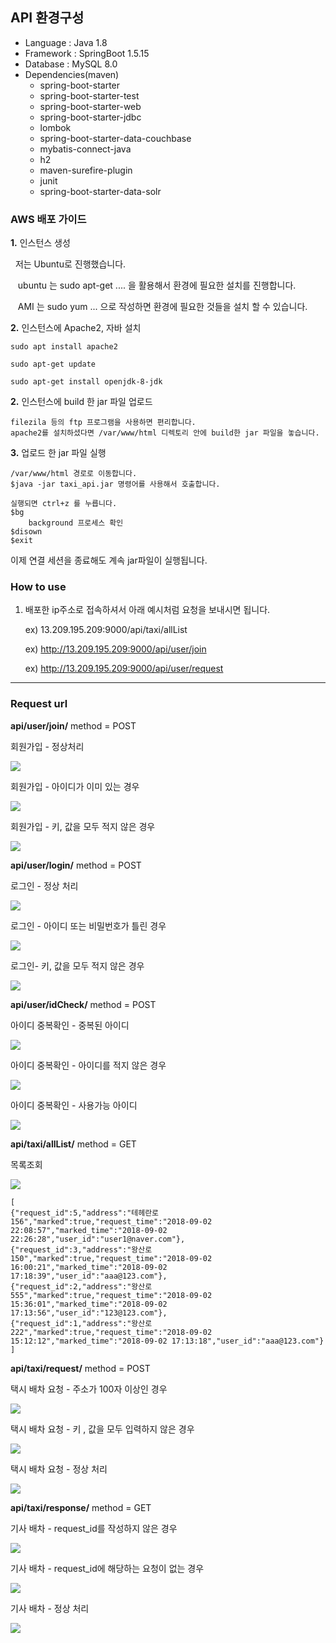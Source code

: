 ## API 환경구성

<ul>
  <li>Language : Java 1.8</li>
  <li>Framework : SpringBoot 1.5.15 </li>
  <li>Database : MySQL 8.0</li>
  <li>Dependencies(maven) 
    <ul>
    <li>spring-boot-starter</li>
    <li>spring-boot-starter-test</li>
    <li>spring-boot-starter-web</li>
    <li>spring-boot-starter-jdbc</li>
    <li>lombok</li>
    <li>spring-boot-starter-data-couchbase</li>
    <li>mybatis-connect-java</li>
    <li>h2</li>
    <li>maven-surefire-plugin</li>
    <li>junit</li>
    <li>spring-boot-starter-data-solr</li>
    </ul>
  </li>
</ul>

### AWS 배포 가이드

**1.** 인스턴스 생성

&nbsp;&nbsp;저는 Ubuntu로 진행했습니다.

&nbsp;&nbsp;&nbsp;ubuntu 는 sudo apt-get .... 을 활용해서 환경에 필요한 설치를 진행합니다.

&nbsp;&nbsp;&nbsp;AMI 는 sudo yum ... 으로 작성하면 환경에 필요한 것들을 설치 할 수 있습니다.

**2.** 인스턴스에 Apache2, 자바 설치

    sudo apt install apache2
    
    sudo apt-get update
    
    sudo apt-get install openjdk-8-jdk

**2.** 인스턴스에 build 한 jar 파일 업로드

    filezila 등의 ftp 프로그램을 사용하면 편리합니다.
    apache2를 설치하셨다면 /var/www/html 디렉토리 안에 build한 jar 파일을 놓습니다.

**3.** 업로드 한 jar 파일 실행

    /var/www/html 경로로 이동합니다.
    $java -jar taxi_api.jar 명령어를 사용해서 호출합니다.
    
    실행되면 ctrl+z 를 누릅니다.
    $bg
        background 프로세스 확인
    $disown
    $exit

이제 연결 세션을 종료해도 계속 jar파일이 실행됩니다.


### How to use

1. 배포한 ip주소로 접속하셔서 아래 예시처럼 요청을 보내시면 됩니다.

    ex) 13.209.195.209:9000/api/taxi/allList
    
    ex) http://13.209.195.209:9000/api/user/join
    
    ex) http://13.209.195.209:9000/api/user/request
    

<hr>

### Request url

**api/user/join/** method = POST



회원가입 - 정상처리

<img src="https://t1.daumcdn.net/cfile/tistory/994F543D5B8BAE7D0F">

회원가입 - 아이디가 이미 있는 경우

<img src="https://t1.daumcdn.net/cfile/tistory/99CDF94B5B8BD53512">

회원가입 - 키, 값을 모두 적지 않은 경우

<img src="https://t1.daumcdn.net/cfile/tistory/99C7604F5B8BD75325">

**api/user/login/** method = POST



로그인 - 정상 처리

<img src="https://t1.daumcdn.net/cfile/tistory/99D94F485B8BD8C637">

로그인 - 아이디 또는 비밀번호가 틀린 경우

<img src="https://t1.daumcdn.net/cfile/tistory/992C59505B8BD96C0F">

로그인- 키, 값을 모두 적지 않은 경우

<img src="https://t1.daumcdn.net/cfile/tistory/99BA3E445B8BD94D27">

**api/user/idCheck/** method = POST

아이디 중복확인 - 중복된 아이디

<img src="https://t1.daumcdn.net/cfile/tistory/991A2F3B5B8BDB372D">

아이디 중복확인 - 아이디를 적지 않은 경우

<img src="https://t1.daumcdn.net/cfile/tistory/99A438345B8BDB1731">

아이디 중복확인 - 사용가능 아이디

<img src="https://t1.daumcdn.net/cfile/tistory/992177355B8BDB291C">

**api/taxi/allList/** method = GET

목록조회

<img src="https://t1.daumcdn.net/cfile/tistory/995CE4355B8BDDFE28">

```{.json}
[
{"request_id":5,"address":"테헤란로 156","marked":true,"request_time":"2018-09-02 22:08:57","marked_time":"2018-09-02 22:26:28","user_id":"user1@naver.com"},
{"request_id":3,"address":"왕산로 150","marked":true,"request_time":"2018-09-02 16:00:21","marked_time":"2018-09-02 17:18:39","user_id":"aaa@123.com"},
{"request_id":2,"address":"왕산로 555","marked":true,"request_time":"2018-09-02 15:36:01","marked_time":"2018-09-02 17:13:56","user_id":"123@123.com"},
{"request_id":1,"address":"왕산로 222","marked":true,"request_time":"2018-09-02 15:12:12","marked_time":"2018-09-02 17:13:18","user_id":"aaa@123.com"}
]
```

**api/taxi/request/** method = POST

택시 배차 요청 - 주소가 100자 이상인 경우

<img src="https://t1.daumcdn.net/cfile/tistory/996FBF405B8BDE9927">

택시 배차 요청 - 키 , 값을 모두 입력하지 않은 경우

<img src="https://t1.daumcdn.net/cfile/tistory/99B035375B8BE0A315">

택시 배차 요청 - 정상 처리

<img src="https://t1.daumcdn.net/cfile/tistory/9985AE355B8BE1061C">

**api/taxi/response/** method = GET   

기사 배차 - request_id를 작성하지 않은 경우

<img src="https://t1.daumcdn.net/cfile/tistory/99F2334B5B8BE4101A">

기사 배차 - request_id에 해당하는 요청이 없는 경우

<img src="https://t1.daumcdn.net/cfile/tistory/99CC6D505B8BE48D03">

기사 배차 - 정상 처리

<img src="https://t1.daumcdn.net/cfile/tistory/9991A3455B8BE51C34">


